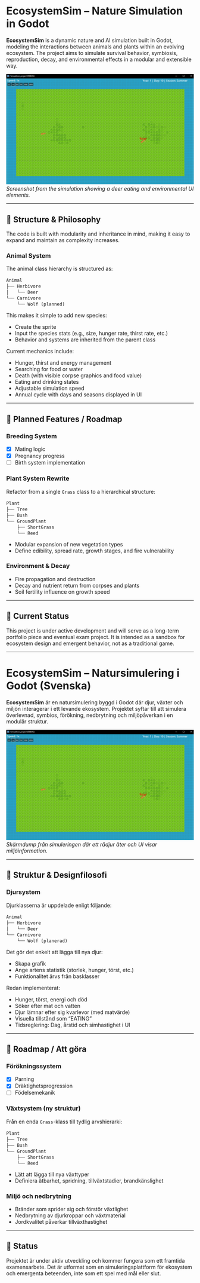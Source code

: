 # EcosystemSim – Nature Simulation in Godot

**EcosystemSim** is a dynamic nature and AI simulation built in Godot, modeling the interactions between animals and plants within an evolving ecosystem. The project aims to simulate survival behavior, symbiosis, reproduction, decay, and environmental effects in a modular and extensible way.

![Screenshot](screenshot.png)  
*Screenshot from the simulation showing a deer eating and environmental UI elements.*

---

## 🧠 Structure & Philosophy

The code is built with modularity and inheritance in mind, making it easy to expand and maintain as complexity increases.

### Animal System
The animal class hierarchy is structured as:
```text
Animal
├── Herbivore
│   └── Deer
└── Carnivore
    └── Wolf (planned)
```
This makes it simple to add new species:
- Create the sprite
- Input the species stats (e.g., size, hunger rate, thirst rate, etc.)
- Behavior and systems are inherited from the parent class

Current mechanics include:
- Hunger, thirst and energy management
- Searching for food or water
- Death (with visible corpse graphics and food value)
- Eating and drinking states
- Adjustable simulation speed
- Annual cycle with days and seasons displayed in UI

---

## 🌱 Planned Features / Roadmap

### Breeding System
- [x] Mating logic
- [x] Pregnancy progress
- [ ] Birth system implementation

### Plant System Rewrite
Refactor from a single `Grass` class to a hierarchical structure:
```text
Plant
├── Tree
├── Bush
└── GroundPlant
    ├── ShortGrass
    └── Reed
```
- Modular expansion of new vegetation types
- Define edibility, spread rate, growth stages, and fire vulnerability

### Environment & Decay
- Fire propagation and destruction
- Decay and nutrient return from corpses and plants
- Soil fertility influence on growth speed

---

## 🚧 Current Status
This project is under active development and will serve as a long-term portfolio piece and eventual exam project. It is intended as a sandbox for ecosystem design and emergent behavior, not as a traditional game.

---

# EcosystemSim – Natursimulering i Godot (Svenska)

**EcosystemSim** är en natursimulering byggd i Godot där djur, växter och miljön interagerar i ett levande ekosystem. Projektet syftar till att simulera överlevnad, symbios, förökning, nedbrytning och miljöpåverkan i en modulär struktur.

![Skärmdump](screenshot.png)  
*Skärmdump från simuleringen där ett rådjur äter och UI visar miljöinformation.*

---

## 🧠 Struktur & Designfilosofi

### Djursystem
Djurklasserna är uppdelade enligt följande:

```text
Animal
├── Herbivore
│   └── Deer
└── Carnivore
    └── Wolf (planerad)
```
Det gör det enkelt att lägga till nya djur:
- Skapa grafik
- Ange artens statistik (storlek, hunger, törst, etc.)
- Funktionalitet ärvs från basklasser

Redan implementerat:
- Hunger, törst, energi och död
- Söker efter mat och vatten
- Djur lämnar efter sig kvarlevor (med matvärde)
- Visuella tillstånd som “EATING”
- Tidsreglering: Dag, årstid och simhastighet i UI

---

## 🌱 Roadmap / Att göra

### Förökningssystem
- [x] Parning
- [x] Dräktighetsprogression
- [ ] Födelsemekanik

### Växtsystem (ny struktur)

Från en enda `Grass`-klass till tydlig arvshierarki:
```text
Plant
├── Tree
├── Bush
└── GroundPlant
    ├── ShortGrass
    └── Reed
```
- Lätt att lägga till nya växttyper
- Definiera ätbarhet, spridning, tillväxtstadier, brandkänslighet

### Miljö och nedbrytning
- Bränder som sprider sig och förstör växtlighet
- Nedbrytning av djurkroppar och växtmaterial
- Jordkvalitet påverkar tillväxthastighet

---

## 🚧 Status
Projektet är under aktiv utveckling och kommer fungera som ett framtida examensarbete. Det är utformat som en simuleringsplattform för ekosystem och emergenta beteenden, inte som ett spel med mål eller slut.
